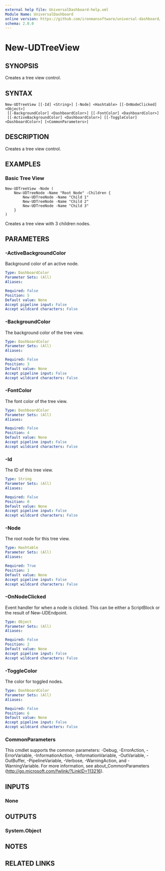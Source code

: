 ```yaml
---
external help file: UniversalDashboard-help.xml
Module Name: UniversalDashboard
online version: https://github.com/ironmansoftware/universal-dashboard/blob/master/src/UniversalDashboard/Help/New-UDTreeView.md
schema: 2.0.0
---
```


# New-UDTreeView

## SYNOPSIS
Creates a tree view control.

## SYNTAX

```
New-UDTreeView [[-Id] <String>] [-Node] <Hashtable> [[-OnNodeClicked] <Object>]
 [[-BackgroundColor] <DashboardColor>] [[-FontColor] <DashboardColor>]
 [[-ActiveBackgroundColor] <DashboardColor>] [[-ToggleColor] <DashboardColor>] [<CommonParameters>]
```

## DESCRIPTION
Creates a tree view control.

## EXAMPLES

### Basic Tree View
```
New-UDTreeView -Node (
    New-UDTreeNode -Name "Root Node" -Children {
        New-UDTreeNode -Name "Child 1"
        New-UDTreeNode -Name "Child 2"
        New-UDTreeNode -Name "Child 3"
    }
)
```

Creates a tree view with 3 children nodes. 

## PARAMETERS

### -ActiveBackgroundColor
Background color of an active node. 

```yaml
Type: DashboardColor
Parameter Sets: (All)
Aliases: 

Required: False
Position: 5
Default value: None
Accept pipeline input: False
Accept wildcard characters: False
```

### -BackgroundColor
The background color of the tree view. 

```yaml
Type: DashboardColor
Parameter Sets: (All)
Aliases: 

Required: False
Position: 3
Default value: None
Accept pipeline input: False
Accept wildcard characters: False
```

### -FontColor
The font color of the tree view. 

```yaml
Type: DashboardColor
Parameter Sets: (All)
Aliases: 

Required: False
Position: 4
Default value: None
Accept pipeline input: False
Accept wildcard characters: False
```

### -Id
The ID of this tree view. 

```yaml
Type: String
Parameter Sets: (All)
Aliases: 

Required: False
Position: 0
Default value: None
Accept pipeline input: False
Accept wildcard characters: False
```

### -Node
The root node for this tree view. 

```yaml
Type: Hashtable
Parameter Sets: (All)
Aliases: 

Required: True
Position: 1
Default value: None
Accept pipeline input: False
Accept wildcard characters: False
```

### -OnNodeClicked
Event handler for when a node is clicked. This can be either a ScriptBlock or the result of New-UDEndpoint. 

```yaml
Type: Object
Parameter Sets: (All)
Aliases: 

Required: False
Position: 2
Default value: None
Accept pipeline input: False
Accept wildcard characters: False
```

### -ToggleColor
The color for toggled nodes.

```yaml
Type: DashboardColor
Parameter Sets: (All)
Aliases: 

Required: False
Position: 6
Default value: None
Accept pipeline input: False
Accept wildcard characters: False
```

### CommonParameters
This cmdlet supports the common parameters: -Debug, -ErrorAction, -ErrorVariable, -InformationAction, -InformationVariable, -OutVariable, -OutBuffer, -PipelineVariable, -Verbose, -WarningAction, and -WarningVariable. For more information, see about_CommonParameters (http://go.microsoft.com/fwlink/?LinkID=113216).

## INPUTS

### None

## OUTPUTS

### System.Object

## NOTES

## RELATED LINKS

